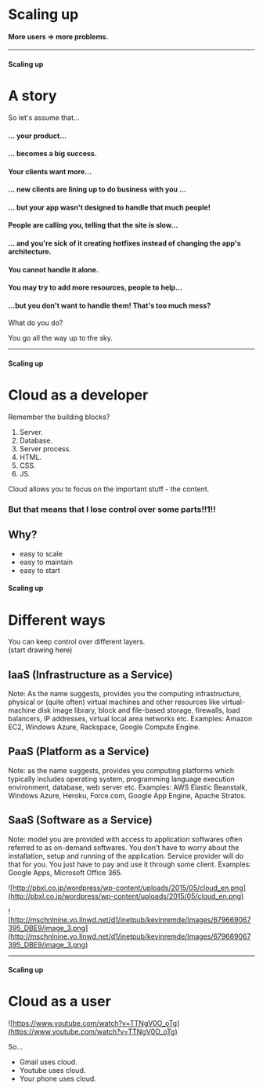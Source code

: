 # Scaling up
<!-- .slide: data-background-image="https://s-media-cache-ak0.pinimg.com/originals/2f/ae/e1/2faee1afb1444950f14b8feea47620ff.jpg" -->

#### More users => more problems.

---

#### Scaling up
# A story

So let's assume that...

<!-- .slide: data-background-image="https://az616578.vo.msecnd.net/files/2016/02/28/6359227563928979181633060127_giphy.gif" -->
#### ... your product...

<!-- .slide: data-background-image="http://i.imgur.com/Rfs4RM3.gif" -->
#### ... becomes a big success.

<!-- .slide: data-background-image="https://media.giphy.com/media/kGbJ7AgPJlcVW/giphy.gif" -->
#### Your clients want more...

<!-- .slide: data-background-image="http://www.breakingbadgifs.com/gifs/gifs/gus-fring/breaking-bad-gif-gus-fring-6071591.gif" -->
#### ... new clients are lining up to do business with you ...

<!-- .slide: data-background-image="https://s-media-cache-ak0.pinimg.com/originals/3d/e0/6f/3de06f8950f474cd775a0b03aac7e3f7.jpg" -->
#### ... but your app wasn't designed to handle that much people!

<!-- .slide: data-background-image="http://a.fod4.com/misc/tumblr_m1z9b7NEc51rt40rso1_500.gif" -->
#### People are calling you, telling that the site is slow...

<!-- .slide: data-background-image="http://a.fod4.com/misc/bbs4e42.gif" -->
#### ... and you're sick of it creating hotfixes instead of changing the app's architecture.

<!-- .slide: data-background-image="http://gifrific.com/wp-content/uploads/2012/08/Jesse-Pinkman-Walter-White-handshake.gif" -->
#### You cannot handle it alone.

<!-- .slide: data-background-image="https://s-media-cache-ak0.pinimg.com/originals/68/37/b1/6837b1f2d98dc72baa5286ad1b33db7d.jpg" -->
#### You may try to add more resources, people to help...

<!-- .slide: data-background-image="http://a.fod4.com/misc/tumblr_m1b1c2SAPN1r94e9jo1_500.gif" -->
#### ...but you don't want to handle them! That's too much mess?

What do you do?

<!-- .slide: data-background-image="https://media.tenor.co/images/21b7acf789efdc9e6919623111c21bfd/raw" -->

You go all the way up to the sky.

<!-- .slide: data-background-image="https://media.giphy.com/media/PaKMBTzu2G0Qo/giphy.gif" -->

---

#### Scaling up  
# Cloud as a developer

Remember the building blocks?

1. Server.
2. Database.
3. Server process.
4. HTML.
5. CSS.
6. JS.

Cloud allows you to focus on the important stuff - the content.

### But that means that I lose control over some parts!!1!!

<!-- .slide: data-background-image-"https://uproxx.files.wordpress.com/2013/08/01-1-bright-side.gif" -->

## Why?
- easy to scale
- easy to maintain
- easy to start


#### Scaling up
# Different ways

You can keep control over different layers. <br />
(start drawing here)

## IaaS (Infrastructure as a Service)
Note:
As the name suggests, provides you the computing infrastructure, physical or (quite often) virtual machines and other resources like virtual-machine disk image library, block and file-based storage, firewalls, load balancers, IP addresses, virtual local area networks etc. Examples: Amazon EC2, Windows Azure, Rackspace, Google Compute Engine.

## PaaS (Platform as a Service)
Note: as the name suggests, provides you computing platforms which typically includes operating system, programming language execution environment, database, web server etc. Examples: AWS Elastic Beanstalk, Windows Azure, Heroku, Force.com, Google App Engine, Apache Stratos.

## SaaS (Software as a Service)
Note: model you are provided with access to application softwares often referred to as on-demand softwares. You don't have to worry about the installation, setup and running of the application. Service provider will do that for you. You just have to pay and use it through some client. Examples: Google Apps, Microsoft Office 365.

![http://pbxl.co.jp/wordpress/wp-content/uploads/2015/05/cloud_en.png](http://pbxl.co.jp/wordpress/wp-content/uploads/2015/05/cloud_en.png)

![http://mschnlnine.vo.llnwd.net/d1/inetpub/kevinremde/Images/679669067395_DBE9/image_3.png](http://mschnlnine.vo.llnwd.net/d1/inetpub/kevinremde/Images/679669067395_DBE9/image_3.png)

---

#### Scaling up  
# Cloud as a user

![https://www.youtube.com/watch?v=TTNgV0O_oTg](https://www.youtube.com/watch?v=TTNgV0O_oTg)

So...

- Gmail uses cloud.
- Youtube uses cloud.
- Your phone uses cloud.